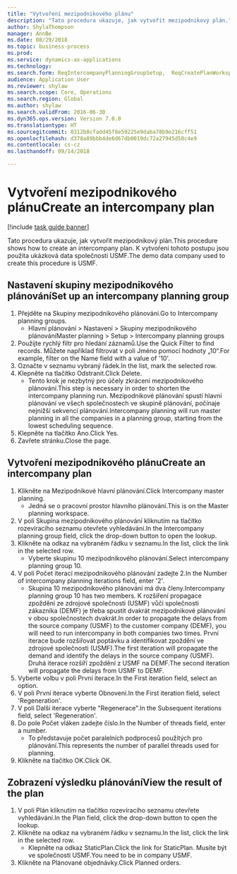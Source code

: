 ```yaml
--- 
title: "Vytvoření mezipodnikového plánu"
description: "Tato procedura ukazuje, jak vytvořit mezipodnikový plán."
author: ShylaThompson
manager: AnnBe
ms.date: 08/29/2018
ms.topic: business-process
ms.prod: 
ms.service: dynamics-ax-applications
ms.technology: 
ms.search.form: ReqIntercompanyPlanningGroupSetup,  ReqCreatePlanWorkspace
audience: Application User
ms.reviewer: shylaw
ms.search.scope: Core, Operations
ms.search.region: Global
ms.author: shylaw
ms.search.validFrom: 2016-06-30
ms.dyn365.ops.version: Version 7.0.0
ms.translationtype: HT
ms.sourcegitcommit: 0312b8cfadd45f8e59225e9daba78b9e216cff51
ms.openlocfilehash: d378a89bbb4de6d67db0019dc72a27945d50c4e9
ms.contentlocale: cs-cz
ms.lasthandoff: 09/14/2018

---
```

# <a name="create-an-intercompany-plan"></a><span data-ttu-id="074ed-103">Vytvoření mezipodnikového plánu</span><span class="sxs-lookup"><span data-stu-id="074ed-103">Create an intercompany plan</span></span>

[!include [task guide banner](../../includes/task-guide-banner.md)]

<span data-ttu-id="074ed-104">Tato procedura ukazuje, jak vytvořit mezipodnikový plán.</span><span class="sxs-lookup"><span data-stu-id="074ed-104">This procedure shows how to create an intercompany plan.</span></span> <span data-ttu-id="074ed-105">K vytvoření tohoto postupu jsou použita ukázková data společnosti USMF.</span><span class="sxs-lookup"><span data-stu-id="074ed-105">The demo data company used to create this procedure is USMF.</span></span>


## <a name="set-up-an-intercompany-planning-group"></a><span data-ttu-id="074ed-106">Nastavení skupiny mezipodnikového plánování</span><span class="sxs-lookup"><span data-stu-id="074ed-106">Set up an intercompany planning group</span></span> 
1. <span data-ttu-id="074ed-107">Přejděte na Skupiny mezipodnikového plánování.</span><span class="sxs-lookup"><span data-stu-id="074ed-107">Go to Intercompany planning groups.</span></span>
    * <span data-ttu-id="074ed-108">Hlavní plánování > Nastavení > Skupiny mezipodnikového plánování</span><span class="sxs-lookup"><span data-stu-id="074ed-108">Master planning > Setup > Intercompany planning groups</span></span>  
2. <span data-ttu-id="074ed-109">Použijte rychlý filtr pro hledání záznamů.</span><span class="sxs-lookup"><span data-stu-id="074ed-109">Use the Quick Filter to find records.</span></span> <span data-ttu-id="074ed-110">Můžete například filtrovat v poli Jméno pomocí hodnoty „10“.</span><span class="sxs-lookup"><span data-stu-id="074ed-110">For example, filter on the Name field with a value of '10'.</span></span>
3. <span data-ttu-id="074ed-111">Označte v seznamu vybraný řádek.</span><span class="sxs-lookup"><span data-stu-id="074ed-111">In the list, mark the selected row.</span></span>
4. <span data-ttu-id="074ed-112">Klepněte na tlačítko Odstranit.</span><span class="sxs-lookup"><span data-stu-id="074ed-112">Click Delete.</span></span>
    * <span data-ttu-id="074ed-113">Tento krok je nezbytný pro účely zkrácení mezipodnikového plánování.</span><span class="sxs-lookup"><span data-stu-id="074ed-113">This step is necessary in order to shorten the intercompany planning run.</span></span>   <span data-ttu-id="074ed-114">Mezipodnikové plánování spustí hlavní plánování ve všech společnostech ve skupině plánování, počínaje nejnižší sekvencí plánování.</span><span class="sxs-lookup"><span data-stu-id="074ed-114">Intercompany planning will run master planning in all the companies in a planning group, starting from the lowest scheduling sequence.</span></span>  
5. <span data-ttu-id="074ed-115">Klepněte na tlačítko Ano.</span><span class="sxs-lookup"><span data-stu-id="074ed-115">Click Yes.</span></span>
6. <span data-ttu-id="074ed-116">Zavřete stránku.</span><span class="sxs-lookup"><span data-stu-id="074ed-116">Close the page.</span></span>

## <a name="create-an-intercompany-plan"></a><span data-ttu-id="074ed-117">Vytvoření mezipodnikového plánu</span><span class="sxs-lookup"><span data-stu-id="074ed-117">Create an intercompany plan</span></span>
1. <span data-ttu-id="074ed-118">Klikněte na Mezipodnikové hlavní plánování.</span><span class="sxs-lookup"><span data-stu-id="074ed-118">Click Intercompany master planning.</span></span>
    * <span data-ttu-id="074ed-119">Jedná se o pracovní prostor hlavního plánování.</span><span class="sxs-lookup"><span data-stu-id="074ed-119">This is on the Master planning workspace.</span></span>  
2. <span data-ttu-id="074ed-120">V poli Skupina mezipodnikového plánování kliknutím na tlačítko rozevíracího seznamu otevřete vyhledávání.</span><span class="sxs-lookup"><span data-stu-id="074ed-120">In the Intercompany planning group field, click the drop-down button to open the lookup.</span></span>
3. <span data-ttu-id="074ed-121">Klikněte na odkaz na vybraném řádku v seznamu.</span><span class="sxs-lookup"><span data-stu-id="074ed-121">In the list, click the link in the selected row.</span></span>
    * <span data-ttu-id="074ed-122">Vyberte skupinu 10 mezipodnikového plánování.</span><span class="sxs-lookup"><span data-stu-id="074ed-122">Select intercompany planning group 10.</span></span>  
4. <span data-ttu-id="074ed-123">V poli Počet iterací mezipodnikového plánování zadejte 2.</span><span class="sxs-lookup"><span data-stu-id="074ed-123">In the Number of intercompany planning iterations field, enter '2'.</span></span>
    * <span data-ttu-id="074ed-124">Skupina 10 mezipodnikového plánování má dva členy.</span><span class="sxs-lookup"><span data-stu-id="074ed-124">Intercompany planning group 10 has two members.</span></span> <span data-ttu-id="074ed-125">K rozšíření propagace zpoždění ze zdrojové společnosti (USMF) vůči společnosti zákazníka (DEMF) je třeba spustit dvakrát mezipodnikové plánování v obou společnostech dvakrát.</span><span class="sxs-lookup"><span data-stu-id="074ed-125">In order to propagate the delays from the source company (USMF) to the customer company (DEMF), you will need to run intercompany in both companies two times.</span></span> <span data-ttu-id="074ed-126">První iterace bude rozšiřovat poptávku a identifikovat zpoždění ve zdrojové společnosti (USMF).</span><span class="sxs-lookup"><span data-stu-id="074ed-126">The first iteration will propagate the demand and identify the delays in the source company (USMF).</span></span> <span data-ttu-id="074ed-127">Druhá iterace rozšíří zpoždění z USMF na DEMF.</span><span class="sxs-lookup"><span data-stu-id="074ed-127">The second iteration will propagate the delays from USMF to DEMF.</span></span>  
5. <span data-ttu-id="074ed-128">Vyberte volbu v poli První iterace.</span><span class="sxs-lookup"><span data-stu-id="074ed-128">In the First iteration field, select an option.</span></span>
6. <span data-ttu-id="074ed-129">V poli První iterace vyberte Obnovení.</span><span class="sxs-lookup"><span data-stu-id="074ed-129">In the First iteration field, select 'Regeneration'.</span></span>
7. <span data-ttu-id="074ed-130">V poli Další iterace vyberte "Regenerace".</span><span class="sxs-lookup"><span data-stu-id="074ed-130">In the Subsequent iterations field, select 'Regeneration'.</span></span>
8. <span data-ttu-id="074ed-131">Do pole Počet vláken zadejte číslo.</span><span class="sxs-lookup"><span data-stu-id="074ed-131">In the Number of threads field, enter a number.</span></span>
    * <span data-ttu-id="074ed-132">To představuje počet paralelních podprocesů použitých pro plánování.</span><span class="sxs-lookup"><span data-stu-id="074ed-132">This represents the number of parallel threads used for planning.</span></span>  
9. <span data-ttu-id="074ed-133">Klikněte na tlačítko OK.</span><span class="sxs-lookup"><span data-stu-id="074ed-133">Click OK.</span></span>

## <a name="view-the-result-of-the-plan"></a><span data-ttu-id="074ed-134">Zobrazení výsledku plánování</span><span class="sxs-lookup"><span data-stu-id="074ed-134">View the result of the plan</span></span>
1. <span data-ttu-id="074ed-135">V poli Plán kliknutím na tlačítko rozevíracího seznamu otevřete vyhledávání.</span><span class="sxs-lookup"><span data-stu-id="074ed-135">In the Plan field, click the drop-down button to open the lookup.</span></span>
2. <span data-ttu-id="074ed-136">Klikněte na odkaz na vybraném řádku v seznamu.</span><span class="sxs-lookup"><span data-stu-id="074ed-136">In the list, click the link in the selected row.</span></span>
    * <span data-ttu-id="074ed-137">Klepněte na odkaz StaticPlan.</span><span class="sxs-lookup"><span data-stu-id="074ed-137">Click the link for StaticPlan.</span></span> <span data-ttu-id="074ed-138">Musíte být ve společnosti USMF.</span><span class="sxs-lookup"><span data-stu-id="074ed-138">You need to be in company USMF.</span></span>  
3. <span data-ttu-id="074ed-139">Klikněte na Plánované objednávky.</span><span class="sxs-lookup"><span data-stu-id="074ed-139">Click Planned orders.</span></span>


